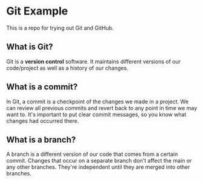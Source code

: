 # Git Example
This is a repo for trying out Git and GitHub.

## What is Git?
Git is a **version control** software. It maintains different versions of our code/project as well as a history of our changes.

## What is a commit?
In Git, a commit is a checkpoint of the changes we made in a project. We can review all previous commits and revert back to any point in time we may want to. It's important to put clear commit messages, so you know what changes had occurred there.

## What is a branch?
A branch is a different version of our code that comes from a certain commit. Changes that occur on a separate branch don't affect the main or any other branches. They're independent until they are merged into other branches.